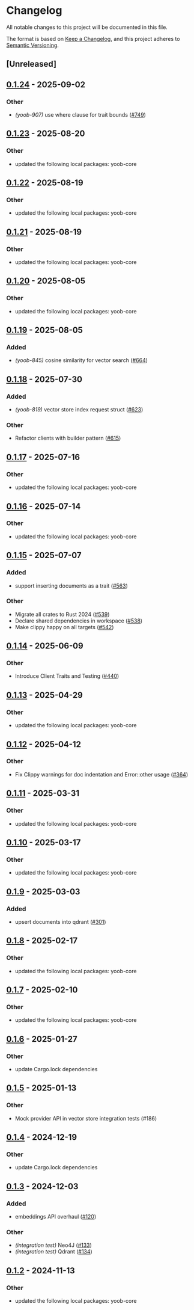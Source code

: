 # Changelog

All notable changes to this project will be documented in this file.

The format is based on [Keep a Changelog](https://keepachangelog.com/en/1.0.0/),
and this project adheres to [Semantic Versioning](https://semver.org/spec/v2.0.0.html).

## [Unreleased]

## [0.1.24](https://github.com/caojin0321/yoob/compare/yoob-qdrant-v0.1.23...yoob-qdrant-v0.1.24) - 2025-09-02

### Other

- *(yoob-907)* use where clause for trait bounds ([#749](https://github.com/caojin0321/yoob/pull/749))

## [0.1.23](https://github.com/caojin0321/yoob/compare/yoob-qdrant-v0.1.22...yoob-qdrant-v0.1.23) - 2025-08-20

### Other

- updated the following local packages: yoob-core

## [0.1.22](https://github.com/caojin0321/yoob/compare/yoob-qdrant-v0.1.21...yoob-qdrant-v0.1.22) - 2025-08-19

### Other

- updated the following local packages: yoob-core

## [0.1.21](https://github.com/caojin0321/yoob/compare/yoob-qdrant-v0.1.20...yoob-qdrant-v0.1.21) - 2025-08-19

### Other

- updated the following local packages: yoob-core

## [0.1.20](https://github.com/caojin0321/yoob/compare/yoob-qdrant-v0.1.19...yoob-qdrant-v0.1.20) - 2025-08-05

### Other

- updated the following local packages: yoob-core

## [0.1.19](https://github.com/caojin0321/yoob/compare/yoob-qdrant-v0.1.18...yoob-qdrant-v0.1.19) - 2025-08-05

### Added

- *(yoob-845)* cosine similarity for vector search ([#664](https://github.com/caojin0321/yoob/pull/664))

## [0.1.18](https://github.com/caojin0321/yoob/compare/yoob-qdrant-v0.1.17...yoob-qdrant-v0.1.18) - 2025-07-30

### Added

- *(yoob-819)* vector store index request struct ([#623](https://github.com/caojin0321/yoob/pull/623))

### Other

- Refactor clients with builder pattern ([#615](https://github.com/caojin0321/yoob/pull/615))

## [0.1.17](https://github.com/caojin0321/yoob/compare/yoob-qdrant-v0.1.16...yoob-qdrant-v0.1.17) - 2025-07-16

### Other

- updated the following local packages: yoob-core

## [0.1.16](https://github.com/caojin0321/yoob/compare/yoob-qdrant-v0.1.15...yoob-qdrant-v0.1.16) - 2025-07-14

### Other

- updated the following local packages: yoob-core

## [0.1.15](https://github.com/caojin0321/yoob/compare/yoob-qdrant-v0.1.14...yoob-qdrant-v0.1.15) - 2025-07-07

### Added

- support inserting documents as a trait ([#563](https://github.com/caojin0321/yoob/pull/563))

### Other

- Migrate all crates to Rust 2024 ([#539](https://github.com/caojin0321/yoob/pull/539))
- Declare shared dependencies in workspace ([#538](https://github.com/caojin0321/yoob/pull/538))
- Make clippy happy on all targets ([#542](https://github.com/caojin0321/yoob/pull/542))

## [0.1.14](https://github.com/caojin0321/yoob/compare/yoob-qdrant-v0.1.13...yoob-qdrant-v0.1.14) - 2025-06-09

### Other

- Introduce Client Traits and Testing ([#440](https://github.com/caojin0321/yoob/pull/440))

## [0.1.13](https://github.com/caojin0321/yoob/compare/yoob-qdrant-v0.1.12...yoob-qdrant-v0.1.13) - 2025-04-29

### Other

- updated the following local packages: yoob-core

## [0.1.12](https://github.com/caojin0321/yoob/compare/yoob-qdrant-v0.1.11...yoob-qdrant-v0.1.12) - 2025-04-12

### Other

- Fix Clippy warnings for doc indentation and Error::other usage ([#364](https://github.com/caojin0321/yoob/pull/364))

## [0.1.11](https://github.com/caojin0321/yoob/compare/yoob-qdrant-v0.1.10...yoob-qdrant-v0.1.11) - 2025-03-31

### Other

- updated the following local packages: yoob-core

## [0.1.10](https://github.com/caojin0321/yoob/compare/yoob-qdrant-v0.1.9...yoob-qdrant-v0.1.10) - 2025-03-17

### Other

- updated the following local packages: yoob-core

## [0.1.9](https://github.com/caojin0321/yoob/compare/yoob-qdrant-v0.1.8...yoob-qdrant-v0.1.9) - 2025-03-03

### Added

- upsert documents into qdrant ([#301](https://github.com/caojin0321/yoob/pull/301))

## [0.1.8](https://github.com/caojin0321/yoob/compare/yoob-qdrant-v0.1.7...yoob-qdrant-v0.1.8) - 2025-02-17

### Other

- updated the following local packages: yoob-core

## [0.1.7](https://github.com/caojin0321/yoob/compare/yoob-qdrant-v0.1.6...yoob-qdrant-v0.1.7) - 2025-02-10

### Other

- updated the following local packages: yoob-core

## [0.1.6](https://github.com/caojin0321/yoob/compare/yoob-qdrant-v0.1.5...yoob-qdrant-v0.1.6) - 2025-01-27

### Other

- update Cargo.lock dependencies

## [0.1.5](https://github.com/caojin0321/yoob/compare/yoob-qdrant-v0.1.4...yoob-qdrant-v0.1.5) - 2025-01-13

### Other

- Mock provider API in vector store integration tests (#186)

## [0.1.4](https://github.com/caojin0321/yoob/compare/yoob-qdrant-v0.1.3...yoob-qdrant-v0.1.4) - 2024-12-19

### Other

- update Cargo.lock dependencies

## [0.1.3](https://github.com/caojin0321/yoob/compare/yoob-qdrant-v0.1.2...yoob-qdrant-v0.1.3) - 2024-12-03

### Added

- embeddings API overhaul ([#120](https://github.com/caojin0321/yoob/pull/120))

### Other

- *(integration test)* Neo4J ([#133](https://github.com/caojin0321/yoob/pull/133))
- *(integration test)* Qdrant ([#134](https://github.com/caojin0321/yoob/pull/134))

## [0.1.2](https://github.com/caojin0321/yoob/compare/yoob-qdrant-v0.1.1...yoob-qdrant-v0.1.2) - 2024-11-13

### Other

- updated the following local packages: yoob-core
